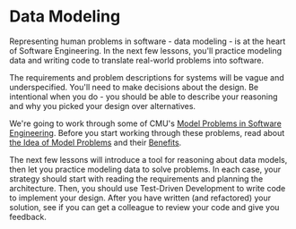 # Data Modeling

Representing human problems in software - data modeling - is at the heart of Software Engineering. In the next few lessons, you'll practice modeling data and writing code to translate real-world problems into software.

The requirements and problem descriptions for systems will be vague and underspecified. You'll need to make decisions about the design. Be intentional when you do - you should be able to describe your reasoning and why you picked your design over alternatives.

We're going to work through some of CMU's [Model Problems in Software Engineering](http://www.cs.cmu.edu/~ModProb/index.html). Before you start working through these problems, read about [the Idea of Model Problems](http://www.cs.cmu.edu/~ModProb/idea.html) and their [Benefits](http://www.cs.cmu.edu/~ModProb/benefits.html).

The next few lessons will introduce a tool for reasoning about data models, then let you practice modeling data to solve problems. In each case, your strategy should start with reading the requirements and planning the architecture. Then, you should use Test-Driven Development to write code to implement your design. After you have written (and refactored) your solution, see if you can get a colleague to review your code and give you feedback.

